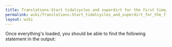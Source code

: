 ```yaml
---
title: Translations:Start tidalcycles and superdirt for the first time/29/en
permalink: wiki/Translations:Start_tidalcycles_and_superdirt_for_the_first_time/29/en/
layout: wiki
---
```


Once everything's loaded, you should be able to find the following
statement in the output:
